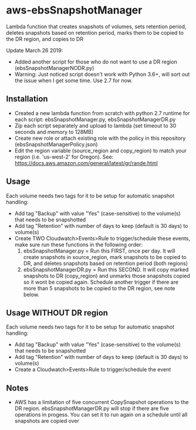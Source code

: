 # aws-ebsSnapshotManager
Lambda function that creates snapshots of volumes, sets retention period, deletes snapshots based on retention period, marks them to be copied to the DR region, and copies to DR 

Update March 26 2019:
- Added another script for those who do not want to use a DR region (ebsSnapshotManagerNODR.py)
- Warning:  Just noticed script doesn't work with Python 3.6+, will sort out the issue when I get some time. Use 2.7 for now.

## Installation
- Created a new lambda function from scratch with python 2.7 runtime for each script: ebsSnapshotManager.py, ebsSnapshotManagerDR.py
- Zip each script separately and upload to lambda (set timeout to 30 seconds and memory to 128MB)
- Create new role or attach existing role with the policy in this repository (ebsSnapshotManagerPolicy.json)
- Edit the region variable (source_region and copy_region) to match your region (i.e. 'us-west-2' for Oregon).  See: https://docs.aws.amazon.com/general/latest/gr/rande.html

## Usage
Each volume needs two tags for it to be setup for automatic snapshot handling:
- Add tag "Backup" with value "Yes" (case-sensitive) to the volume(s) that needs to be snapshotted
- Add tag "Retention" with number of days to keep (default is 30 days) to volume(s)
- Create TWO Cloudwatch>Events>Rule to trigger/schedule these events, make sure run these functions in the following order:
  1. ebsSnapshotManager.py  = Run this FIRST, once per day. It will create snapshots in source_region, mark snapshots to be copied to DR, and deletes snapshots based on retention period (both regions)
  2. ebsSnapshotManagerDR.py  = Run this SECOND. It will copy marked snapshots to DR (copy_region) and unmarks those snapshots copied so it wont be copied again. Schedule another trigger if there are more than 5 snapshots to be copied to the DR region, see note below.

## Usage WITHOUT DR region
Each volume needs two tags for it to be setup for automatic snapshot handling:
- Add tag "Backup" with value "Yes" (case-sensitive) to the volume(s) that needs to be snapshotted
- Add tag "Retention" with number of days to keep (default is 30 days) to volume(s)
- Create a Cloudwatch>Events>Rule to trigger/schedule the event



## Notes
- AWS has a limitation of five concurrent CopySnapshot operations to the DR region. ebsSnapshotManagerDR.py will stop if there are five operations in progess.  You can set it to run again on a schedule until all snapshots are copied over
